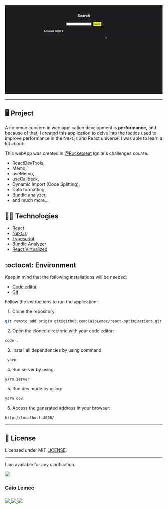 <p align="center">
 <img alt="example gif" src="./public/exemple.gif" width="auto">
</p>
<hr>

## :desktop_computer: Project

A common concern in web application development is <strong>performance</strong>, and because of that, I created this application to delve into the tactics used to improve performance in the Next.js and React universe. I was able to learn a lot about:

This webApp was created in [@Rocketseat](https://app.rocketseat.com.br/) Ignite's challenges course.

- ReactDevTools, <br>
- Memo, <br>
- useMemo, <br>
- useCallback, <br>
- Dynamic Import (Code Splitting), <br>
- Data formatting, <br>
- Bundle analyzer, <br>
- and much more...


## :technologist: Technologies

- [React](https://pt-br.reactjs.org/)
- [Next.js](https://nextjs.org/)
- [Typescript](https://www.typescriptlang.org/)
- [Bundle Analyzer](https://github.com/webpack-contrib/webpack-bundle-analyzer)
- [React Virtualized](https://bvaughn.github.io/react-virtualized/#/components/List)

## :octocat: Environment

Keep in mind that the following installations will be needed:

- [Code editor](https://code.visualstudio.com/)
- [Git](https://git-scm.com/book/pt-br/v2/Come%C3%A7ando-Instalando-o-Git)

Follow the instructions to run the application:

1. Clone the repository: 
```bash 
git remote add origin git@github.com:CaioLemec/react-optimizations.git
```
2. Open the cloned directorie with your code editor: 
```bash 
code .
```
3. Install all dependencies by using command:
```bash
 yarn
 ```
4. Run server by using:
```bash
yarn server
```
5. Run dev mode by using:
```bash
yarn dev
```
6. Access the generated address in your browser:
```bash
http://localhost:3000/
```
<hr>

## :bookmark_tabs: License

Licensed under MIT [LICENSE](./LICENSE.md).

<hr>

I am available for any clarification. 
    
<img style="border-radius: 30%;" src="https://avatars3.githubusercontent.com/u/59886891?s=460&v=4" width="75px;"/>
<h3>Caio Lemec<h3>
<a href="https://t.me/caiolemec"><img src="https://img.shields.io/badge/Telegram-1D1D1F?style=for-the-badge&logo=telegram&logoColor=white"/>
<a href="mailto:caiolemec@gmail.com"><img src="https://img.shields.io/static/v1?label=&message=E-mail&color=1D1D1F&style=for-the-badge&logo=Gmail"/>
<a href="https://www.linkedin.com/in/caiolemec/"><img src="https://img.shields.io/static/v1?label=&message=LinkedIn&color=1D1D1F&style=for-the-badge&logo=linkedin"/>
<br>
</p>

